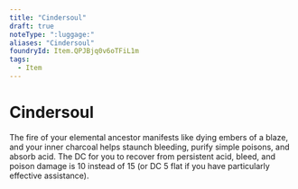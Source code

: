 ```yaml
---
title: "Cindersoul"
draft: true
noteType: ":luggage:"
aliases: "Cindersoul"
foundryId: Item.QPJBjq0v6oTFiL1m
tags:
  - Item
---
```


# Cindersoul

The fire of your elemental ancestor manifests like dying embers of a blaze, and your inner charcoal helps staunch bleeding, purify simple poisons, and absorb acid. The DC for you to recover from persistent acid, bleed, and poison damage is 10 instead of 15 (or DC 5 flat if you have particularly effective assistance).
